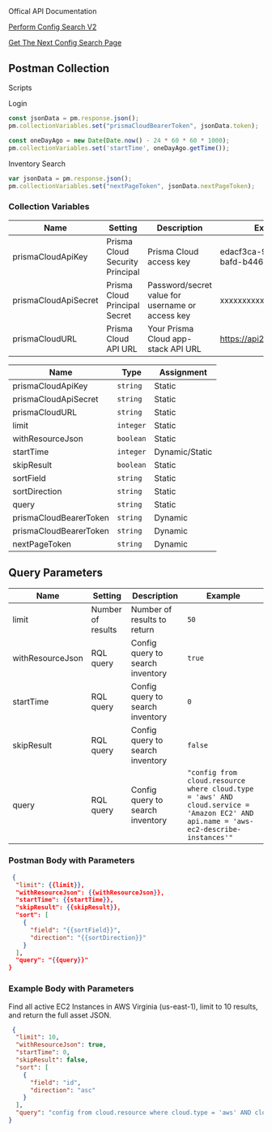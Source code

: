 ##

Offical API Documentation

[Perform Config Search V2](https://pan.dev/prisma-cloud/api/cspm/search-config-v-2/)

[Get The Next Config Search Page](https://pan.dev/prisma-cloud/api/cspm/search-config-page/)


## Postman Collection

Scripts

Login

```JavaScript
const jsonData = pm.response.json();
pm.collectionVariables.set("prismaCloudBearerToken", jsonData.token);

const oneDayAgo = new Date(Date.now() - 24 * 60 * 60 * 1000);
pm.collectionVariables.set('startTime', oneDayAgo.getTime());
```

Inventory Search

```JavaScript
var jsonData = pm.response.json();
pm.collectionVariables.set("nextPageToken", jsonData.nextPageToken);
```


### Collection Variables

 | Name |  Setting  | Description | Example
 |------|-----------|-------------|---------
 | prismaCloudApiKey | Prisma Cloud Security Principal | Prisma Cloud access key | edacf3ca-947a-48a1-bafd-b44626a4c047
 | prismaCloudApiSecret | Prisma Cloud Principal Secret | Password/secret value for username or access key | xxxxxxxxxxxx
 | prismaCloudURL | Prisma Cloud API URL | Your Prisma Cloud app-stack API URL | https://api2.prismacloud.io


 | Name |  Type  | Assignment  | 
 |------|--------|-------------|
 | prismaCloudApiKey | `string` | Static
 | prismaCloudApiSecret | `string` | Static
 | prismaCloudURL | `string` | Static
 | limit | `integer` | Static
 | withResourceJson | `boolean` | Static
 | startTime | `integer` | Dynamic/Static
 | skipResult | `boolean` | Static
 | sortField | `string` | Static
 | sortDirection | `string` | Static
 | query | `string` | Static
 | prismaCloudBearerToken | `string` | Dynamic
 | prismaCloudBearerToken | `string` | Dynamic
 | nextPageToken | `string` | Dynamic

## Query Parameters

 | Name |  Setting  | Description | Example
 |------|-----------|-------------|---------
 | limit | Number of results | Number of results to return | `50`
| withResourceJson | RQL query | Config query to search inventory | `true`
| startTime | RQL query | Config query to search inventory | `0`
| skipResult | RQL query | Config query to search inventory | `false`
| query | RQL query | Config query to search inventory | `"config from cloud.resource where cloud.type = 'aws' AND cloud.service = 'Amazon EC2' AND api.name = 'aws-ec2-describe-instances'"`


### Postman Body with Parameters

```json
 {
  "limit": {{limit}},
  "withResourceJson": {{withResourceJson}},
  "startTime": {{startTime}},
  "skipResult": {{skipResult}},
  "sort": [
    {
      "field": "{{sortField}}",
      "direction": "{{sortDirection}}"
    }
  ],
  "query": "{{query}}"
}
```

### Example Body with Parameters

Find all active EC2 Instances in AWS Virginia (us-east-1), limit to 10 results, and return the full asset JSON.

```json
 {
  "limit": 10,
  "withResourceJson": true,
  "startTime": 0,
  "skipResult": false,
  "sort": [
    {
      "field": "id",
      "direction": "asc"
    }
  ],
  "query": "config from cloud.resource where cloud.type = 'aws' AND cloud.service = 'Amazon EC2' AND api.name = 'aws-ec2-describe-instances' AND cloud.region = 'AWS Virginia' AND resource.status = Active"
}
```